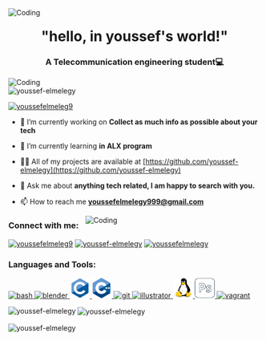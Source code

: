<img align="right" alt="Coding" width="1000" src="https://raw.githubusercontent.com/robiot/robiot/main/jump.gif](https://user-images.githubusercontent.com/74038190/225813708-98b745f2-7d22-48cf-9150-083f1b00d6c9.gif">
<h1 align="center">"hello, in youssef's world!"</h1>

<h3 align="center">A Telecommunication engineering student💻</h3>


<img align="right" alt="Coding" width="1000" src="https://raw.githubusercontent.com/robiot/robiot/main/jump.gif">


<p align="left"> <img src="https://komarev.com/ghpvc/?username=youssef-elmelegy&label=Profile%20views&color=0e75b6&style=flat" alt="youssef-elmelegy" /> </p>

<p align="left"> <a href="https://twitter.com/youssefelmeleg9" target="blank"><img src="https://img.shields.io/twitter/follow/youssefelmeleg9?logo=twitter&style=for-the-badge" alt="youssefelmeleg9" /></a> </p>

- 🔭 I’m currently working on **Collect as much info as possible about your tech**

- 🌱 I’m currently learning **in ALX program**

- 👨‍💻 All of my projects are available at [https://github.com/youssef-elmelegy](https://github.com/youssef-elmelegy)

- 💬 Ask me about **anything tech related, I am happy to search with you.**

- 📫 How to reach me **youssefelmelegy999@gmail.com**
<img align="right" alt="Coding" width="350" src="https://gifdb.com/images/high/coding-animated-laptop-flow-stream-ja04010rm5o68zfk.gif">


<h3 align="left">Connect with me:</h3>
<p align="left">
<a href="https://twitter.com/youssefelmeleg9" target="blank"><img align="center" src="https://raw.githubusercontent.com/rahuldkjain/github-profile-readme-generator/master/src/images/icons/Social/twitter.svg" alt="youssefelmeleg9" height="30" width="40" /></a>
<a href="https://linkedin.com/in/youssef-elmelegy" target="blank"><img align="center" src="https://raw.githubusercontent.com/rahuldkjain/github-profile-readme-generator/master/src/images/icons/Social/linked-in-alt.svg" alt="youssef-elmelegy" height="30" width="40" /></a>
<a href="https://discord.gg/youssefelmelegy" target="blank"><img align="center" src="https://raw.githubusercontent.com/rahuldkjain/github-profile-readme-generator/master/src/images/icons/Social/discord.svg" alt="youssefelmelegy" height="30" width="40" /></a>
</p>

<h3 align="left">Languages and Tools:</h3>
<p align="left"> <a href="https://www.gnu.org/software/bash/" target="_blank" rel="noreferrer"> <img src="https://www.vectorlogo.zone/logos/gnu_bash/gnu_bash-icon.svg" alt="bash" width="40" height="40"/> </a> <a href="https://www.blender.org/" target="_blank" rel="noreferrer"> <img src="https://download.blender.org/branding/community/blender_community_badge_white.svg" alt="blender" width="40" height="40"/> </a> <a href="https://www.cprogramming.com/" target="_blank" rel="noreferrer"> <img src="https://raw.githubusercontent.com/devicons/devicon/master/icons/c/c-original.svg" alt="c" width="40" height="40"/> </a> <a href="https://www.w3schools.com/cpp/" target="_blank" rel="noreferrer"> <img src="https://raw.githubusercontent.com/devicons/devicon/master/icons/cplusplus/cplusplus-original.svg" alt="cplusplus" width="40" height="40"/> </a> <a href="https://git-scm.com/" target="_blank" rel="noreferrer"> <img src="https://www.vectorlogo.zone/logos/git-scm/git-scm-icon.svg" alt="git" width="40" height="40"/> </a> <a href="https://www.adobe.com/in/products/illustrator.html" target="_blank" rel="noreferrer"> <img src="https://www.vectorlogo.zone/logos/adobe_illustrator/adobe_illustrator-icon.svg" alt="illustrator" width="40" height="40"/> </a> <a href="https://www.linux.org/" target="_blank" rel="noreferrer"> <img src="https://raw.githubusercontent.com/devicons/devicon/master/icons/linux/linux-original.svg" alt="linux" width="40" height="40"/> </a> <a href="https://www.photoshop.com/en" target="_blank" rel="noreferrer"> <img src="https://raw.githubusercontent.com/devicons/devicon/master/icons/photoshop/photoshop-line.svg" alt="photoshop" width="40" height="40"/> </a> <a href="https://www.vagrantup.com/" target="_blank" rel="noreferrer"> <img src="https://www.vectorlogo.zone/logos/vagrantup/vagrantup-icon.svg" alt="vagrant" width="40" height="40"/> </a> </p>

<p><img align="left" src="https://github-readme-stats.vercel.app/api/top-langs?username=youssef-elmelegy&show_icons=true&locale=en&layout=compact" alt="youssef-elmelegy" /></p>

<p>&nbsp;<img align="center" src="https://github-readme-stats.vercel.app/api?username=youssef-elmelegy&show_icons=true&locale=en" alt="youssef-elmelegy" /></p>

<p><img align="center" src="https://github-readme-streak-stats.herokuapp.com/?user=youssef-elmelegy&" alt="youssef-elmelegy" /></p>
